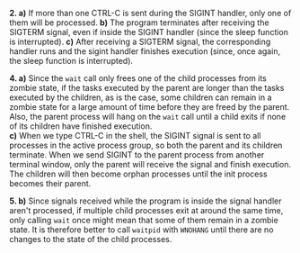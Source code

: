 **2. a)** If more than one CTRL-C is sent during the SIGINT handler, only one of them will be processed. 
**b)** The program terminates after receiving the SIGTERM signal, even if inside the SIGINT handler (since the sleep function is interrupted).
**c)** After receiving a SIGTERM signal, the corresponding handler runs and the sigint handler finishes execution (since, once again, the sleep function is interrupted).

**4. a)** Since the `wait` call only frees one of the child processes from its zombie state, if the tasks executed by the parent are longer than the tasks executed by the children, as is the case, some children can remain in a zombie state for a large amount of time before they are freed by the parent. Also, the parent process will hang on the `wait` call until a child exits if none of its children have finished execution.  
**c)** When we type CTRL-C in the shell, the SIGINT signal is sent to all processes in the active process group, so both the parent and its children terminate. When we send SIGINT to the parent process from another terminal window, only the parent will receive the signal and finish execution. The children will then become orphan processes until the init process becomes their parent.

**5. b)** Since signals received while the program is inside the signal handler aren't processed, if multiple child processes exit at around the same time, only calling `wait` once might mean that some of them remain in a zombie state. It is therefore better to call `waitpid` with `WNOHANG` until there are no changes to the state of the child processes.